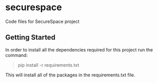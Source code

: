 # securespace

Code files for SecureSpace project

## Getting Started

In order to install all the dependencies required for this project run the command:

> pip install -r requirements.txt

This will install all of the packages in the requirements.txt file.
